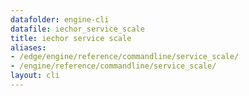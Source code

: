 ```yaml
---
datafolder: engine-cli
datafile: iechor_service_scale
title: iechor service scale
aliases:
- /edge/engine/reference/commandline/service_scale/
- /engine/reference/commandline/service_scale/
layout: cli
---
```


<!--
This page is automatically generated from iEchor's source code. If you want to
suggest a change to the text that appears here, open a ticket or pull request
in the source repository on GitHub:

https://github.com/iechor/cli
-->
